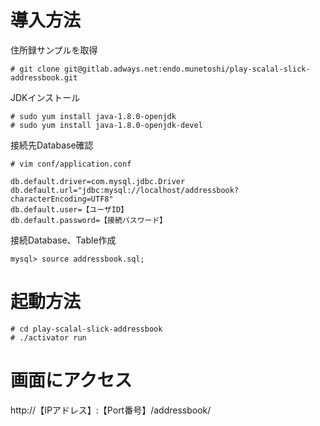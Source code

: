 # 導入方法

住所録サンプルを取得

```
# git clone git@gitlab.adways.net:endo.munetoshi/play-scalal-slick-addressbook.git
```

JDKインストール

```
# sudo yum install java-1.8.0-openjdk
# sudo yum install java-1.8.0-openjdk-devel
```

接続先Database確認

```
# vim conf/application.conf

db.default.driver=com.mysql.jdbc.Driver
db.default.url="jdbc:mysql://localhost/addressbook?characterEncoding=UTF8"
db.default.user=【ユーザID】
db.default.password=【接続パスワード】
```

接続Database、Table作成

```
mysql> source addressbook.sql;
```

# 起動方法

```
# cd play-scalal-slick-addressbook
# ./activator run
```

# 画面にアクセス
http://【IPアドレス】:【Port番号】/addressbook/
